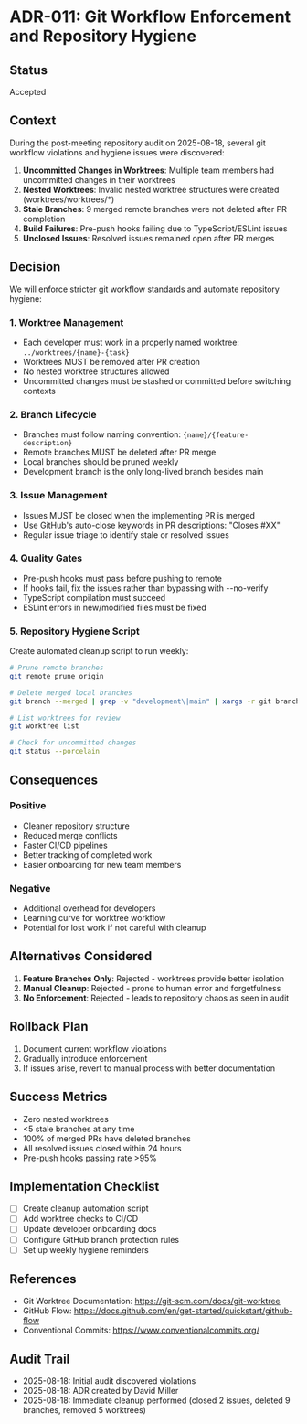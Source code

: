 # ADR-011: Git Workflow Enforcement and Repository Hygiene

## Status

Accepted

## Context

During the post-meeting repository audit on 2025-08-18, several git workflow violations and hygiene issues were discovered:

1. **Uncommitted Changes in Worktrees**: Multiple team members had uncommitted changes in their worktrees
2. **Nested Worktrees**: Invalid nested worktree structures were created (worktrees/worktrees/\*)
3. **Stale Branches**: 9 merged remote branches were not deleted after PR completion
4. **Build Failures**: Pre-push hooks failing due to TypeScript/ESLint issues
5. **Unclosed Issues**: Resolved issues remained open after PR merges

## Decision

We will enforce stricter git workflow standards and automate repository hygiene:

### 1. Worktree Management

- Each developer must work in a properly named worktree: `../worktrees/{name}-{task}`
- Worktrees MUST be removed after PR creation
- No nested worktree structures allowed
- Uncommitted changes must be stashed or committed before switching contexts

### 2. Branch Lifecycle

- Branches must follow naming convention: `{name}/{feature-description}`
- Remote branches MUST be deleted after PR merge
- Local branches should be pruned weekly
- Development branch is the only long-lived branch besides main

### 3. Issue Management

- Issues MUST be closed when the implementing PR is merged
- Use GitHub's auto-close keywords in PR descriptions: "Closes #XX"
- Regular issue triage to identify stale or resolved issues

### 4. Quality Gates

- Pre-push hooks must pass before pushing to remote
- If hooks fail, fix the issues rather than bypassing with --no-verify
- TypeScript compilation must succeed
- ESLint errors in new/modified files must be fixed

### 5. Repository Hygiene Script

Create automated cleanup script to run weekly:

```bash
# Prune remote branches
git remote prune origin

# Delete merged local branches
git branch --merged | grep -v "development\|main" | xargs -r git branch -d

# List worktrees for review
git worktree list

# Check for uncommitted changes
git status --porcelain
```

## Consequences

### Positive

- Cleaner repository structure
- Reduced merge conflicts
- Faster CI/CD pipelines
- Better tracking of completed work
- Easier onboarding for new team members

### Negative

- Additional overhead for developers
- Learning curve for worktree workflow
- Potential for lost work if not careful with cleanup

## Alternatives Considered

1. **Feature Branches Only**: Rejected - worktrees provide better isolation
2. **Manual Cleanup**: Rejected - prone to human error and forgetfulness
3. **No Enforcement**: Rejected - leads to repository chaos as seen in audit

## Rollback Plan

1. Document current workflow violations
2. Gradually introduce enforcement
3. If issues arise, revert to manual process with better documentation

## Success Metrics

- Zero nested worktrees
- <5 stale branches at any time
- 100% of merged PRs have deleted branches
- All resolved issues closed within 24 hours
- Pre-push hooks passing rate >95%

## Implementation Checklist

- [ ] Create cleanup automation script
- [ ] Add worktree checks to CI/CD
- [ ] Update developer onboarding docs
- [ ] Configure GitHub branch protection rules
- [ ] Set up weekly hygiene reminders

## References

- Git Worktree Documentation: https://git-scm.com/docs/git-worktree
- GitHub Flow: https://docs.github.com/en/get-started/quickstart/github-flow
- Conventional Commits: https://www.conventionalcommits.org/

## Audit Trail

- 2025-08-18: Initial audit discovered violations
- 2025-08-18: ADR created by David Miller
- 2025-08-18: Immediate cleanup performed (closed 2 issues, deleted 9 branches, removed 5 worktrees)
